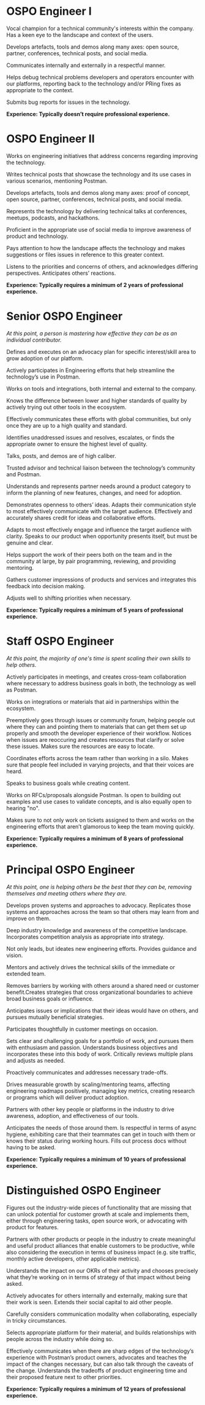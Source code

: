 # OSPO Engineer I

Vocal champion for a technical community's interests within the company. Has a keen eye to the landscape and context of the users.

Develops artefacts, tools and demos along many axes: open source, partner, conferences, technical posts, and social media.

Communicates internally and externally in a respectful manner.

Helps debug technical problems developers and operators encounter with our platforms, reporting back to the technology and/or PRing fixes as appropriate to the context.

Submits bug reports for issues in the technology.

__Experience: Typically doesn’t require professional experience.__

# OSPO Engineer II

Works on engineering initiatives that address concerns regarding improving the technology.

Writes technical posts that showcase the technology and its use cases in various scenarios, mentioning Postman.

Develops artefacts, tools and demos along many axes: proof of concept, open source, partner, conferences, technical posts, and social media.

Represents the technology by delivering technical talks at conferences, meetups, podcasts, and hackathons.

Proficient in the appropriate use of social media to improve awareness of product and technology.

Pays attention to how the landscape affects the technology and makes suggestions or files issues in reference to this greater context.

Listens to the priorities and concerns of others, and acknowledges differing perspectives. Anticipates others’ reactions.

__Experience: Typically requires a minimum of 2 years of professional experience.__

# Senior OSPO Engineer

_At this point, a person is mastering how effective they can be as an individual contributor._

Defines and executes on an advocacy plan for specific interest/skill area to grow adoption of our platform.

Actively participates in Engineering efforts that help streamline the technology’s use in Postman.

Works on tools and integrations, both internal and external to the company.

Knows the difference between lower and higher standards of quality by actively trying out other tools in the ecosystem.

Effectively communicates these efforts with global communities, but only once they are up to a high quality and standard.

Identifies unaddressed issues and resolves, escalates, or finds the appropriate owner to ensure the highest level of quality.

Talks, posts, and demos are of high caliber.

Trusted advisor and technical liaison between the technology’s community and Postman.

Understands and represents partner needs around a product category to inform the planning of new features, changes, and need for adoption.

Demonstrates openness to others’ ideas. Adapts their communication style to most effectively communicate with the target audience. Effectively and accurately shares credit for ideas and collaborative efforts.

Adapts to most effectively engage and influence the target audience with clarity. Speaks to our product when opportunity presents itself, but must be genuine and clear.

Helps support the work of their peers both on the team and in the community at large, by pair programming, reviewing, and providing mentoring.

Gathers customer impressions of products and services and integrates this feedback into decision making.

Adjusts well to shifting priorities when necessary.

__Experience: Typically requires a minimum of 5 years of professional experience.__

# Staff OSPO Engineer

_At this point, the majority of one's time is spent scaling their own skills to help others._

Actively participates in meetings, and creates cross-team collaboration where necessary to address business goals in both, the technology as well as Postman.

Works on integrations or materials that aid in partnerships within the ecosystem.

Preemptively goes through issues or community forum, helping people out where they can and pointing them to materials that can get them set up properly and smooth the developer experience of their workflow. Notices when issues are reoccuring and creates resources that clarify or solve these issues. Makes sure the resources are easy to locate.

Coordinates efforts across the team rather than working in a silo. Makes sure that people feel included in varying projects, and that their voices are heard.

Speaks to business goals while creating content.

Works on RFCs/proposals alongside Postman. Is open to building out examples and use cases to validate concepts, and is also equally open to hearing "no".

Makes sure to not only work on tickets assigned to them and works on the engineering efforts that aren’t glamorous to keep the team moving quickly.

__Experience: Typically requires a minimum of 8 years of professional experience.__

# Principal OSPO Engineer

_At this point, one is helping others be the best that they can be, removing themselves and meeting others where they are._

Develops proven systems and approaches to advocacy. Replicates those systems and approaches across the team so that others may learn from and improve on them.

Deep industry knowledge and awareness of the competitive landscape. Incorporates competition analysis as appropriate into strategy.

Not only leads, but ideates new engineering efforts. Provides guidance and vision.

Mentors and actively drives the technical skills of the immediate or extended team.

Removes barriers by working with others around a shared need or customer benefit.Creates strategies that cross organizational boundaries to achieve broad business goals or influence.

Anticipates issues or implications that their ideas would have on others, and pursues mutually beneficial strategies.

Participates thoughtfully in customer meetings on occasion.

Sets clear and challenging goals for a portfolio of work, and pursues them with enthusiasm and passion. Understands business objectives and incorporates these into this body of work. Critically reviews multiple plans and adjusts as needed.

Proactively communicates and addresses necessary trade-offs.

Drives measurable growth by scaling/mentoring teams, affecting engineering roadmaps positively, managing key metrics, creating research or programs which will deliver product adoption.

Partners with other key people or platforms in the industry to drive awareness, adoption, and effectiveness of our tools.

Anticipates the needs of those around them. Is respectful in terms of async hygiene, exhibiting care that their teammates can get in touch with them or knows their status during working hours. Fills out process docs without having to be asked.

__Experience: Typically requires a minimum of 10 years of professional experience.__

# Distinguished OSPO Engineer

Figures out the industry-wide pieces of functionality that are missing that can unlock potential for customer growth at scale and implements them, either through engineering tasks, open source work, or advocating with product for features.

Partners with other products or people in the industry to create meaningful and useful product alliances that enable customers to be productive, while also considering the execution in terms of business impact (e.g. site traffic, monthly active developers, other applicable metrics).

Understands the impact on our OKRs of their activity and chooses precisely what they’re working on in terms of strategy of that impact without being asked.

Actively advocates for others internally and externally, making sure that their work is seen. Extends their social capital to aid other people.

Carefully considers communication modality when collaborating, especially in tricky circumstances.

Selects appropriate platform for their material, and builds relationships with people across the industry while doing so.

Effectively communicates when there are sharp edges of the technology’s experience with Postman’s product owners, advocates and teaches the impact of the changes necessary, but can also talk through the caveats of the change. Understands the tradeoffs of product engineering time and their proposed feature next to other priorities.

__Experience: Typically requires a minimum of 12 years of professional experience.__
